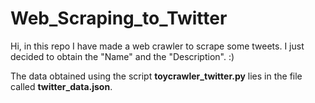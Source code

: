 # Web_Scraping_to_Twitter
Hi, in this repo I have made a web crawler to scrape some tweets. I just decided to obtain the "Name" and the "Description". :)  

The data obtained using the script **toycrawler_twitter.py** lies in the file called **twitter_data.json**.
